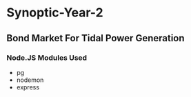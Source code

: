 # Synoptic-Year-2

## Bond Market For Tidal Power Generation 

### Node.JS Modules Used
- pg
- nodemon
- express
